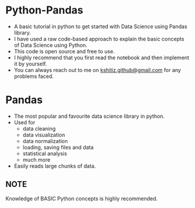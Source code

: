 # Python-Pandas
* A basic tutorial in python to get started with Data Science using Pandas library.
* I have used a raw code-based approach to explain the basic concepts of Data Science using Python.
* This code is open source and free to use.
* I highly recommend that you first read the notebook and then implement it by yourself.
* You can always reach out to me on kshitiz.github@gmail.com for any problems faced.

# Pandas
* The most popular and favourite data science library in python.
* Used for 
  * data cleaning
  * data visualization
  * data normalization
  * loading, saving files and data
  * statistical analysis
  * much more
* Easily reads large chunks of data.

## NOTE
Knowledge of BASIC Python concepts is highly recommended.
